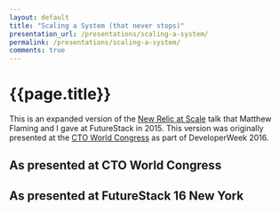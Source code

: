 ```yaml
---
layout: default
title: "Scaling a System (that never stops)"
presentation_url: /presentations/scaling-a-system/
permalink: /presentations/scaling-a-system/
comments: true
---
```


# {{page.title}}

This is an expanded version of the [New Relic at Scale](../new-relic-at-scale/) talk that Matthew Flaming and I gave at FutureStack in 2015. This version was originally presented at the [CTO World Congress](http://www.ctoworldcongress.com/) as part of DeveloperWeek 2016.

## As presented at CTO World Congress

<script async class="speakerdeck-embed" data-id="451aaef74f544f488dc70e12212aac16" data-ratio="1.77777777777778" src="//speakerdeck.com/assets/embed.js"></script>

<p></p>

## As presented at FutureStack 16 New York

<script async class="speakerdeck-embed" data-id="5d0d29aabc2c4016be420069fd8903cc" data-ratio="1.77777777777778" src="//speakerdeck.com/assets/embed.js"></script>
